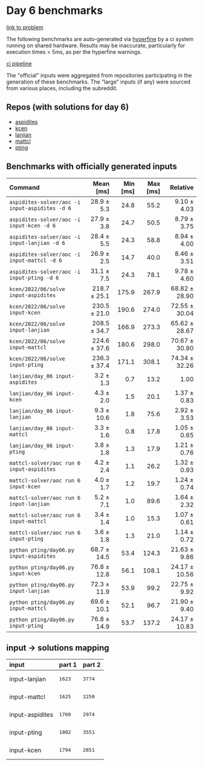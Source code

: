 # Day 6 benchmarks

[link to problem](http://adventofcode.com/2022/day/6)

The following benchmarks are auto-generated via [hyperfine](https://github.com/sharkdp/hyperfine) by a ci system running on shared hardware. Results may be inaccurate, particularly for execution times < 5ms, as per the hyperfine warnings.

[ci pipeline](http://ci.papercode.net:8080/teams/aoc2022/pipelines/aoc-compare-2022)

The "official" inputs were aggregated from repositories participating in the generation of these benchmarks. The "large" inputs (if any) were sourced from various places, including the subreddit.

## Repos (with solutions for day 6)


- [aspidites](https://github.com/aspidites/aoc2022)
- [kcen](https://github.com/kcen/AdventOfCode)
- [lanjian](https://github.com/LanJian/aoc-2022)
- [mattcl](https://github.com/mattcl/aoc2022)
- [pting](https://github.com/pting/aoc2022)

## Benchmarks with officially generated inputs
| Command | Mean [ms] | Min [ms] | Max [ms] | Relative |
|:---|---:|---:|---:|---:|
| `aspidites-solver/aoc -i input-aspidites -d 6` | 28.9 ± 5.3 | 24.8 | 55.2 | 9.10 ± 4.03 |
| `aspidites-solver/aoc -i input-kcen -d 6` | 27.9 ± 3.8 | 24.7 | 50.5 | 8.79 ± 3.75 |
| `aspidites-solver/aoc -i input-lanjian -d 6` | 28.4 ± 5.5 | 24.3 | 58.8 | 8.94 ± 4.00 |
| `aspidites-solver/aoc -i input-mattcl -d 6` | 26.9 ± 2.5 | 14.7 | 40.0 | 8.46 ± 3.51 |
| `aspidites-solver/aoc -i input-pting -d 6` | 31.1 ± 7.5 | 24.3 | 78.1 | 9.78 ± 4.60 |
| `kcen/2022/06/solve input-aspidites` | 218.7 ± 25.1 | 175.9 | 267.9 | 68.82 ± 28.90 |
| `kcen/2022/06/solve input-kcen` | 230.5 ± 21.0 | 190.6 | 274.0 | 72.55 ± 30.04 |
| `kcen/2022/06/solve input-lanjian` | 208.5 ± 34.7 | 166.9 | 273.3 | 65.62 ± 28.67 |
| `kcen/2022/06/solve input-mattcl` | 224.6 ± 37.6 | 180.6 | 298.0 | 70.67 ± 30.90 |
| `kcen/2022/06/solve input-pting` | 236.3 ± 37.4 | 171.1 | 308.1 | 74.34 ± 32.26 |
| `lanjian/day_06 input-aspidites` | 3.2 ± 1.3 | 0.7 | 13.2 | 1.00 |
| `lanjian/day_06 input-kcen` | 4.3 ± 2.0 | 1.5 | 20.1 | 1.37 ± 0.83 |
| `lanjian/day_06 input-lanjian` | 9.3 ± 10.6 | 1.8 | 75.6 | 2.92 ± 3.53 |
| `lanjian/day_06 input-mattcl` | 3.3 ± 1.6 | 0.8 | 17.8 | 1.05 ± 0.65 |
| `lanjian/day_06 input-pting` | 3.8 ± 1.8 | 1.3 | 17.9 | 1.21 ± 0.76 |
| `mattcl-solver/aoc run 6 input-aspidites` | 4.2 ± 2.4 | 1.1 | 26.2 | 1.32 ± 0.93 |
| `mattcl-solver/aoc run 6 input-kcen` | 4.0 ± 1.7 | 1.2 | 19.7 | 1.24 ± 0.74 |
| `mattcl-solver/aoc run 6 input-lanjian` | 5.2 ± 7.1 | 1.0 | 89.6 | 1.64 ± 2.32 |
| `mattcl-solver/aoc run 6 input-mattcl` | 3.4 ± 1.4 | 1.0 | 15.3 | 1.07 ± 0.61 |
| `mattcl-solver/aoc run 6 input-pting` | 3.6 ± 1.8 | 1.3 | 21.0 | 1.14 ± 0.72 |
| `python pting/day06.py input-aspidites` | 68.7 ± 14.5 | 53.4 | 124.3 | 21.63 ± 9.86 |
| `python pting/day06.py input-kcen` | 76.8 ± 12.8 | 56.1 | 108.1 | 24.17 ± 10.56 |
| `python pting/day06.py input-lanjian` | 72.3 ± 11.9 | 53.9 | 99.2 | 22.75 ± 9.92 |
| `python pting/day06.py input-mattcl` | 69.6 ± 10.1 | 52.1 | 96.7 | 21.90 ± 9.40 |
| `python pting/day06.py input-pting` | 76.8 ± 14.9 | 53.7 | 137.2 | 24.17 ± 10.83 |

## input -> solutions mapping
|input|part 1|part 2|
|:---|:---|:---|
|input-lanjian|<pre>1623</pre>|<pre>3774</pre>|
|input-mattcl|<pre>1625</pre>|<pre>2250</pre>|
|input-aspidites|<pre>1760</pre>|<pre>2974</pre>|
|input-pting|<pre>1802</pre>|<pre>3551</pre>|
|input-kcen|<pre>1794</pre>|<pre>2851</pre>|
